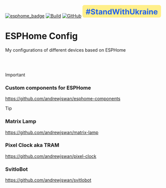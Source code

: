 [![esphome_badge](https://img.shields.io/static/v1?label=ESPHome&message=Config&color=blue&logo=esphome)](https://esphome.io/)
[![Build](https://github.com/andrewjswan/esphome-config/actions/workflows/build.yaml/badge.svg)](https://github.com/andrewjswan/esphome-config/actions/workflows/build.yaml)
[![GitHub](https://img.shields.io/github/license/andrewjswan/esphome-config?color=blue)](https://github.com/andrewjswan/esphome-config/blob/master/LICENSE)
[![StandWithUkraine](https://raw.githubusercontent.com/vshymanskyy/StandWithUkraine/main/badges/StandWithUkraine.svg)](https://github.com/vshymanskyy/StandWithUkraine/blob/main/docs/README.md)

# ESPHome Config
My configurations of different devices based on ESPHome

<br /><br />

> [!IMPORTANT]
> ### Custom components for ESPHome
> https://github.com/andrewjswan/esphome-components

> [!TIP]
> ### Matrix Lamp
> https://github.com/andrewjswan/matrix-lamp
> ### Pixel Clock aka TRAM
> https://github.com/andrewjswan/pixel-clock
> ### SvitloBot
> https://github.com/andrewjswan/svitlobot
